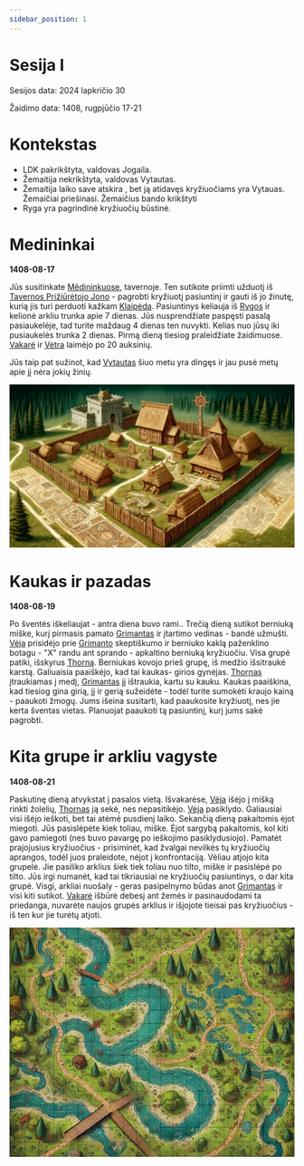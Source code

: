 ```yaml
---
sidebar_position: 1
---
```


# Sesija I

Sesijos data: 2024 lapkričio 30

Žaidimo data: 1408, rugpjūčio 17-21

# Kontekstas

- LDK pakrikštyta, valdovas Jogaila.
- Žemaitija nekrikštyta, valdovas Vytautas.
- Žemaitija laiko save atskira , bet ją atidavęs kryžiuočiams yra Vytauas. Žemaičiai priešinasi. Žemaičius bando krikštyti
- Ryga yra pagrindinė kryžiuočių būstinė.

# Medininkai
**1408-08-17**

Jūs susitinkate [Mẽdininkuose](../locations/Medininkai), tavernoje. Ten sutikote priimti užduotį iš [Tavernos Prižiūrėtojo Jono](../characters/Tavernos-Priziuretojas-Jonas) - pagrobti kryžiuotį pasiuntinį ir gauti iš jo žinutę, kurią jis turi perduoti kažkam [Klaipėda](../locations/Klaipėda). Pasiuntinys keliauja iš [Rygos](../locations/Ryga) ir kelionė arkliu trunka apie 7 dienas. Jūs nusprendžiate paspęsti pasalą pasiaukelėje, tad turite maždaug 4 dienas ten nuvykti. Kelias nuo jūsų iki pusiaukelės trunka 2 dienas. Pirmą dieną tiesiog praleidžiate žaidimuose.  [Vakarė](../group/Vakare) ir [Vėtra](../group/Vetra) laimėjo po 20 auksinių. 

Jūs taip pat sužinot, kad [Vytautas](../characters/Vytautas) šiuo metu yra dingęs ir jau pusė metų apie jį nėra jokių žinių. 

![](img/Medininkai.jpg)

# Kaukas ir pazadas
**1408-08-19**

Po šventės iškeliaujat - antra diena buvo rami..
Trečią dieną sutikot berniuką miške, kurį pirmasis pamato [Grimantas](../group/Grimantas-StoneFist) ir įtartimo vedinas - bandė užmušti. [Vėja](../group/Veja-Laume-Vilke) prisidėjo prie [Grimanto](../group/Grimantas-StoneFist) skeptiškumo ir berniuko kaklą paženklino botagu - "X" randu ant sprando - apkaltino berniuką kryžiuočiu. Visa grupė patiki, išskyrus [Thorną](../group/Thorn-Shagar). Berniukas kovojo prieš grupę, iš medžio išsitraukė karstą. Galiuaisia paaiškėjo, kad tai kaukas- girios gynėjas. [Thornas](../group/Thorn-Shagar) įtraukiamas į medį, [Grimantas](../group/Grimantas-StoneFist) jį ištraukia, kartu su kauku. Kaukas paaiškina, kad tiesiog gina girią, jį ir gerią sužeidėte - todėl turite sumokėti kraujo kainą - paaukoti žmogų. Jums išeina susitarti, kad paaukosite kryžiuotį, nes jie kerta šventas vietas. Planuojat paaukoti tą pasiuntinį, kurį jums sakė pagrobti.

# Kita grupe ir arkliu vagyste
**1408-08-21**

Paskutinę dieną atvykstat į pasalos vietą. Išvakarėse, [Vėja](../group/Veja-Laume-Vilke) išėjo į mišką rinkti žolelių, [Thornas](../group/Thorn-Shagar) ją sekė, nes nepasitikėjo. [Vėja](../group/Veja-Laume-Vilke) pasiklydo. Galiausiai visi išėjo ieškoti, bet tai atėmė pusdienį laiko. Sekančią dieną pakaitomis ėjot miegoti. Jūs pasislėpėte kiek toliau, miške. Ėjot sargybą pakaitomis, kol kiti gavo pamiegoti (nes buvo pavargę po ieškojimo pasiklydusiojo). Pamatėt prajojusius kryžiuočius - prisiminėt, kad žvalgai nevilkės tų kryžiuočių aprangos, todėl juos praleidote, nėjot į konfrontaciją. Vėliau atjojo kita grupelė. Jie pasiliko arklius šiek tiek toliau nuo tilto, miške ir pasislėpė po tilto. Jūs irgi numanėt, kad tai tikriausiai ne kryžiuočių pasiuntinys, o dar kita grupė. Visgi, arkliai nuošaly - geras pasipelnymo būdas anot [Grimantas](../group/Grimantas-StoneFist) ir visi kiti sutikot. [Vakarė](../group/Vakare) išbūrė debesį ant žemės ir pasinaudodami ta priedanga, nuvarėte naujos grupės arklius ir išjojote tieisai pas kryžiuočius - iš ten kur jie turėtų atjoti.
 
![](img/Riverroad.jpg)